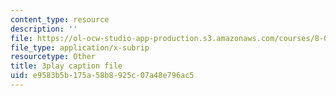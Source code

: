 ```yaml
---
content_type: resource
description: ''
file: https://ol-ocw-studio-app-production.s3.amazonaws.com/courses/8-01sc-classical-mechanics-fall-2016/e9583b5b175a58b8925c07a48e796ac5_OwNr82QgkP8.vtt
file_type: application/x-subrip
resourcetype: Other
title: 3play caption file
uid: e9583b5b-175a-58b8-925c-07a48e796ac5
---
```

